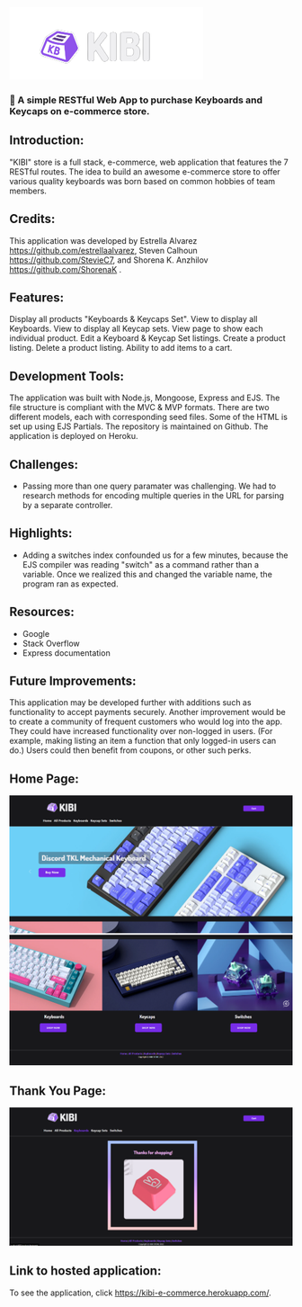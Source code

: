 ![](public/images/KB.png)
### :handbag: A simple RESTful Web App to purchase Keyboards and Keycaps on e-commerce store.

## Introduction:

"KIBI" store is a full stack, e-commerce, web application that features the 7 RESTful routes. The idea to build an awesome e-commerce store to offer various quality keyboards was born based on common hobbies of team members.


## Credits:

This application was developed by Estrella Alvarez https://github.com/estrellaalvarez, Steven Calhoun https://github.com/StevieC7, and Shorena K. Anzhilov https://github.com/ShorenaK .


## Features: 
Display all products "Keyboards & Keycaps Set".
View to display all Keyboards.
View to display all Keycap sets.
View page to show each individual product.
Edit a Keyboard & Keycap Set listings.
Create a product listing.
Delete a product listing.
Ability to add items to a cart.

## Development Tools:

The application was built with Node.js, Mongoose, Express and EJS. The file structure is compliant with the MVC & MVP formats. There are two different models, each with corresponding seed files. Some of the HTML is set up using EJS Partials. The repository is maintained on Github. The application is deployed on Heroku.


## Challenges:
- Passing more than one query paramater was challenging. We had to research methods for encoding multiple queries in the URL for parsing by a separate controller.


## Highlights:
- Adding a switches index confounded us for a few minutes, because the EJS compiler was reading "switch" as a command rather than a variable. Once we realized this and changed the variable name, the program ran as expected.

## Resources:
- Google
- Stack Overflow
- Express documentation

## Future Improvements:
 This application may be developed further with additions such as functionality to accept payments securely. Another improvement would be to create a community of frequent customers who would log into the app. They could have increased functionality over non-logged in users. (For example, making listing an item a function that only logged-in users can do.) Users could then benefit from coupons, or other such perks.

 ## Home Page:
![](public/images/Home.png)
![](public/images/Home-2.png)

## Thank You Page:
![](public/images/Thanks.png)



## Link to hosted application:
To see the application, click https://kibi-e-commerce.herokuapp.com/.